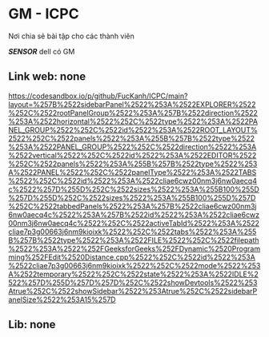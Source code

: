 # GM - ICPC
Nơi chia sẻ bài tập cho các thành viên

***SENSOR*** dell có GM

## Link web: none
https://codesandbox.io/p/github/FucKanh/ICPC/main?layout=%257B%2522sidebarPanel%2522%253A%2522EXPLORER%2522%252C%2522rootPanelGroup%2522%253A%257B%2522direction%2522%253A%2522horizontal%2522%252C%2522type%2522%253A%2522PANEL_GROUP%2522%252C%2522id%2522%253A%2522ROOT_LAYOUT%2522%252C%2522panels%2522%253A%255B%257B%2522type%2522%253A%2522PANEL_GROUP%2522%252C%2522direction%2522%253A%2522vertical%2522%252C%2522id%2522%253A%2522EDITOR%2522%252C%2522panels%2522%253A%255B%257B%2522type%2522%253A%2522PANEL%2522%252C%2522panelType%2522%253A%2522TABS%2522%252C%2522id%2522%253A%2522cliae6cwz00nm3j6nw0aecq4c%2522%257D%255D%252C%2522sizes%2522%253A%255B100%255D%257D%255D%252C%2522sizes%2522%253A%255B100%255D%257D%252C%2522tabbedPanels%2522%253A%257B%2522cliae6cwz00nm3j6nw0aecq4c%2522%253A%257B%2522id%2522%253A%2522cliae6cwz00nm3j6nw0aecq4c%2522%252C%2522activeTabId%2522%253A%2522cliae7p3g00663j6nm9kioixk%2522%252C%2522tabs%2522%253A%255B%257B%2522type%2522%253A%2522FILE%2522%252C%2522filepath%2522%253A%2522%252FGeeksforGeeks%252FDynamic%2520Programming%252FEdit%2520Distance.cpp%2522%252C%2522id%2522%253A%2522cliae7p3g00663j6nm9kioixk%2522%252C%2522mode%2522%253A%2522temporary%2522%252C%2522state%2522%253A%2522IDLE%2522%257D%255D%257D%257D%252C%2522showDevtools%2522%253Atrue%252C%2522showSidebar%2522%253Atrue%252C%2522sidebarPanelSize%2522%253A15%257D
## Lib: none
